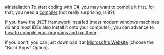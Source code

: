 #Installation
To start coding with C#, you may want to compile it first. &#10;&#13;
for that, you need a [compiler](COMPILER.md) (not really surprising, is it?).

If you have the .NET framework installed (most modern windows machines do and most IDEs also install it onto your computer), you can advance to [how to compile your programs and run them](RUNNING.md).

if you don't, you can just download it at [Microsoft's Website](https://www.microsoft.com/net/download) (choose the "Build Apps" Option).